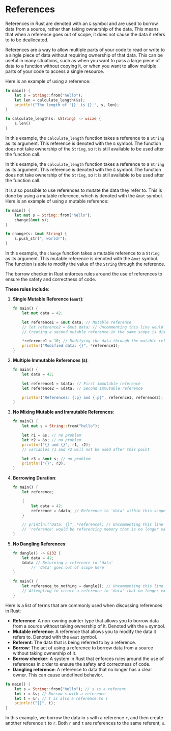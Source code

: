 # References

References in Rust are denoted with an `&` symbol and are used to borrow data from a source, rather than taking ownership of the data. This means that when a reference goes out of scope, it does not cause the data it refers to to be deallocated.

References are a way to allow multiple parts of your code to read or write to a single piece of data without requiring ownership of that data. This can be useful in many situations, such as when you want to pass a large piece of data to a function without copying it, or when you want to allow multiple parts of your code to access a single resource.

Here is an example of using a reference:

```rust
fn main() {
    let s = String::from("hello");
    let len = calculate_length(&s);
    println!("The length of '{}' is {}.", s, len);
}

fn calculate_length(s: &String) -> usize {
    s.len()
}
```

In this example, the `calculate_length` function takes a reference to a `String` as its argument. This reference is denoted with the `&` symbol. The function does not take ownership of the `String`, so it is still available to be used after the function call.

In this example, the `calculate_length` function takes a reference to a `String` as its argument. This reference is denoted with the `&` symbol. The function does not take ownership of the `String`, so it is still available to be used after the function call.

It is also possible to use references to mutate the data they refer to. This is done by using a mutable reference, which is denoted with the `&mut` symbol. Here is an example of using a mutable reference:

```rust
fn main() {
    let mut s = String::from("hello");
    change(&mut s);
}

fn change(s: &mut String) {
    s.push_str(", world!");
}
```

In this example, the `change` function takes a mutable reference to a `String` as its argument. This mutable reference is denoted with the `&mut` symbol. The function is able to modify the value of the `String` through the reference.

The borrow checker in Rust enforces rules around the use of references to ensure the safety and correctness of code.

**These rules include**:

1. **Single Mutable Reference (`&mut`)**:

   ```rs
   fn main() {
       let mut data = 42;

       let reference1 = &mut data; // Mutable reference
       // let reference2 = &mut data; // Uncommenting this line would cause a compile-time error
       // Creating a second mutable reference in the same scope is disallowed

       *reference1 = 10; // Modifying the data through the mutable reference
       println!("Modified data: {}", *reference1);
   }
   ```

2. **Multiple Immutable References (`&`)**:

   ```rs
   fn main() {
       let data = 42;

       let reference1 = &data; // First immutable reference
       let reference2 = &data; // Second immutable reference

       println!("References: {:p} and {:p}", reference1, reference2);
   }
   ```

3. **No Mixing Mutable and Immutable References**:

   ```rs
   fn main() {
       let mut s = String::from("hello");

       let r1 = &s; // no problem
       let r2 = &s; // no problem
       println!("{} and {}", r1, r2);
       // variables r1 and r2 will not be used after this point

       let r3 = &mut s; // no problem
       println!("{}", r3);
   }
   ```

4. **Borrowing Duration**:

   ```rs
   fn main() {
       let reference;

       {
           let data = 42;
           reference = &data; // Reference to 'data' within this scope
       }

       // println!("Data: {}", *reference); // Uncommenting this line would cause a compile-time error
       // 'reference' would be referencing memory that is no longer valid
   }
   ```

5. **No Dangling References**:

   ```rs
   fn dangle() -> &i32 {
       let data = 42;
       &data // Returning a reference to 'data'
           // 'data' goes out of scope here
   }

   fn main() {
       let reference_to_nothing = dangle(); // Uncommenting this line would cause a compile-time error
       // Attempting to create a reference to 'data' that no longer exists
   }
   ```

Here is a list of terms that are commonly used when discussing references in Rust:

- **Reference**: A non-owning pointer type that allows you to borrow data from a source without taking ownership of it. Denoted with the `&` symbol.
- **Mutable reference**: A reference that allows you to modify the data it refers to. Denoted with the `&mut` symbol.
- **Referent**: The data that is being referred to by a reference.
- **Borrow**: The act of using a reference to borrow data from a source without taking ownership of it.
- **Borrow checker**: A system in Rust that enforces rules around the use of references in order to ensure the safety and correctness of code.
- **Dangling reference**: A reference to data that no longer has a clear owner. This can cause undefined behavior.

```rust
fn main() {
    let s = String::from("hello"); // s is a referent
    let r = &s; // Borrow s with a reference
    let t = &r; // t is also a reference to s
    println!("{}", t);
}
```

In this example, we borrow the data in `s` with a reference `r`, and then create another reference `t` to `r`. Both `r` and `t` are references to the same referent, `s`.
